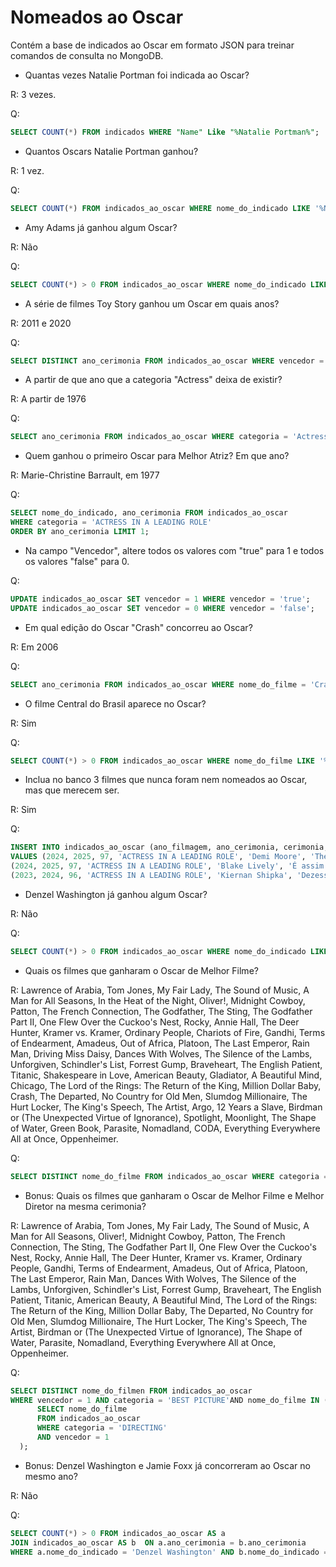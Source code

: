 # Nomeados ao Oscar

Contém a base de indicados ao Oscar em formato JSON para treinar comandos de consulta no MongoDB. 

* Quantas vezes Natalie Portman foi indicada ao Oscar?

<p>R: 3 vezes.</p>
<p>Q:</p>

```sql
SELECT COUNT(*) FROM indicados WHERE "Name" Like "%Natalie Portman%";
```

* Quantos Oscars Natalie Portman ganhou?

<p>R: 1 vez.</p>
<p>Q:</p>

```sql
SELECT COUNT(*) FROM indicados_ao_oscar WHERE nome_do_indicado LIKE	'%Natalie Portman%' AND vencedor = 'true';
```

* Amy Adams já ganhou algum Oscar?

<p>R: Não</p>
<p>Q:</p>

```sql
SELECT COUNT(*) > 0 FROM indicados_ao_oscar WHERE nome_do_indicado LIKE '%Amy Adams%' AND vencedor = 'true';
```

* A série de filmes Toy Story ganhou um Oscar em quais anos?

<p>R: 2011 e 2020</p>
<p>Q:</p>

```sql
SELECT DISTINCT ano_cerimonia FROM indicados_ao_oscar WHERE vencedor = 'true' AND nome_do_filme LIKE '%Toy Story%';
```

* A partir de que ano que a categoria "Actress" deixa de existir? 

<p>R: A partir de 1976</p>
<p>Q:</p>

```sql
SELECT ano_cerimonia FROM indicados_ao_oscar WHERE categoria = 'Actress' ORDER BY ano_cerimonia DESC LIMIT 1;
```

* Quem ganhou o primeiro Oscar para Melhor Atriz? Em que ano?

<p>R: Marie-Christine Barrault, em 1977</p>
<p>Q:</p>

```sql
SELECT nome_do_indicado, ano_cerimonia FROM indicados_ao_oscar 
WHERE categoria = 'ACTRESS IN A LEADING ROLE' 
ORDER BY ano_cerimonia LIMIT 1;
```

* Na campo "Vencedor", altere todos os valores com "true" para 1 e todos os valores "false" para 0.

<p>Q:</p>

```sql
UPDATE indicados_ao_oscar SET vencedor = 1 WHERE vencedor = 'true';
UPDATE indicados_ao_oscar SET vencedor = 0 WHERE vencedor = 'false';
```

* Em qual edição do Oscar "Crash" concorreu ao Oscar?

<p>R: Em 2006</p>
<p>Q:</p>

```sql
SELECT ano_cerimonia FROM indicados_ao_oscar WHERE nome_do_filme = 'Crash' LIMIT 1;
```

* O filme Central do Brasil aparece no Oscar?

<p>R: Sim</p>
<p>Q:</p>

```sql
SELECT COUNT(*) > 0 FROM indicados_ao_oscar WHERE nome_do_filme LIKE '%Central Station%';
```

* Inclua no banco 3 filmes que nunca foram nem nomeados ao Oscar, mas que merecem ser.

<p>R: Sim</p>
<p>Q:</p>

```sql
INSERT INTO indicados_ao_oscar (ano_filmagem, ano_cerimonia, cerimonia, categoria, nome_do_indicado, nome_do_filme, vencedor)
VALUES (2024, 2025, 97, 'ACTRESS IN A LEADING ROLE', 'Demi Moore', 'The Substance', 1), 
(2024, 2025, 97, 'ACTRESS IN A LEADING ROLE', 'Blake Lively', 'É assim que acaba', 0),
(2023, 2024, 96, 'ACTRESS IN A LEADING ROLE', 'Kiernan Shipka', 'Dezesseis Facadas', 1);
```

* Denzel Washington já ganhou algum Oscar?

<p>R: Não</p>
<p>Q:</p>

```sql
SELECT COUNT(*) > 0 FROM indicados_ao_oscar WHERE nome_do_indicado LIKE '%Denzel Washington%' AND vencedor LIKE 'true';
```

* Quais os filmes que ganharam o Oscar de Melhor Filme?

<p>R: Lawrence of Arabia, Tom Jones, My Fair Lady, The Sound of Music, A Man for All Seasons, In the Heat of the Night, Oliver!, Midnight Cowboy, Patton, The French Connection, The Godfather, The Sting, The Godfather Part II, One Flew Over the Cuckoo's Nest, Rocky, Annie Hall, The Deer Hunter, Kramer vs. Kramer, Ordinary People, Chariots of Fire, Gandhi, Terms of Endearment, Amadeus, Out of Africa, Platoon, The Last Emperor, Rain Man, Driving Miss Daisy, Dances With Wolves, The Silence of the Lambs, Unforgiven, Schindler's List, Forrest Gump, Braveheart, The English Patient, Titanic, Shakespeare in Love, American Beauty, Gladiator, A Beautiful Mind, Chicago, The Lord of the Rings: The Return of the King, Million Dollar Baby, Crash, The Departed, No Country for Old Men, Slumdog Millionaire, The Hurt Locker, The King's Speech, The Artist, Argo, 12 Years a Slave, Birdman or (The Unexpected Virtue of Ignorance), Spotlight, Moonlight, The Shape of Water, Green Book, Parasite, Nomadland, CODA, Everything Everywhere All at Once, Oppenheimer.</p>
<p>Q:</p>

```sql
SELECT DISTINCT nome_do_filme FROM indicados_ao_oscar WHERE categoria = 'BEST PICTURE' AND vencedor = 1;
```

* Bonus: Quais os filmes que ganharam o Oscar de Melhor Filme e Melhor Diretor na mesma cerimonia?

<p>R: Lawrence of Arabia, Tom Jones, My Fair Lady, The Sound of Music, A Man for All Seasons, Oliver!, Midnight Cowboy, Patton, The French Connection, The Sting, The Godfather Part II, One Flew Over the Cuckoo's Nest, Rocky, Annie Hall, The Deer Hunter, Kramer vs. Kramer, Ordinary People, Gandhi, Terms of Endearment, Amadeus, Out of Africa, Platoon, The Last Emperor, Rain Man, Dances With Wolves, The Silence of the Lambs, Unforgiven, Schindler's List, Forrest Gump, Braveheart, The English Patient, Titanic, American Beauty, A Beautiful Mind, The Lord of the Rings: The Return of the King, Million Dollar Baby, The Departed, No Country for Old Men, Slumdog Millionaire, The Hurt Locker, The King's Speech, The Artist, Birdman or (The Unexpected Virtue of Ignorance), The Shape of Water, Parasite, Nomadland, Everything Everywhere All at Once, Oppenheimer.</p>
<p>Q:</p>

```sql
SELECT DISTINCT nome_do_filmen FROM indicados_ao_oscar
WHERE vencedor = 1 AND categoria = 'BEST PICTURE'AND nome_do_filme IN (
      SELECT nome_do_filme
      FROM indicados_ao_oscar
      WHERE categoria = 'DIRECTING' 
      AND vencedor = 1
  );
```

* Bonus: Denzel Washington e Jamie Foxx já concorreram ao Oscar no mesmo ano?

<p>R: Não</p>
<p>Q:</p>

```sql
SELECT COUNT(*) > 0 FROM indicados_ao_oscar AS a
JOIN indicados_ao_oscar AS b  ON a.ano_cerimonia = b.ano_cerimonia
WHERE a.nome_do_indicado = 'Denzel Washington' AND b.nome_do_indicado = 'Jamie Foxx';
```

